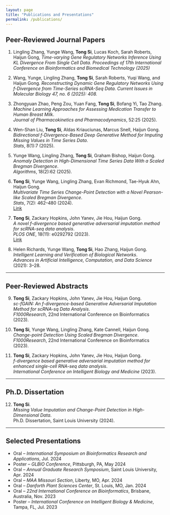 ```yaml
---
layout: page
title: "Publications and Presentations"
permalink: /publications/
---
```


##  Peer-Reviewed Journal Papers

1. Lingling Zhang, Yunge Wang, **Tong Si**, Lucas Koch, Sarah Roberts, Haijun Gong,
   *Time-varying Gene Regulatory Networks Inference Using KL Divergence From Single Cell Data.*
   *Proceedings of 17th International Conference on Bioinformatics and Biomedical Technology (2025)*
   
2. Wang, Yunge, Lingling Zhang, **Tong Si**, Sarah Roberts, Yuqi Wang, and Haijun Gong.
   *Reconstructing Dynamic Gene Regulatory Networks Using f-Divergence from Time-Series scRNA-Seq Data.*
   *Current Issues in Molecular Biology 47, no. 6 (2025): 408.*
   
3. Zhongyuan Zhao, Peng Zou, Yuan Fang, **Tong Si**, Bofang Yi, Tao Zhang.  
   *Machine Learning Approaches for Assessing Medication Transfer to Human Breast Milk*.  
   *Journal of Pharmacokinetics and Pharmacodynamics*, 52:25 (2025).

4. Wen-Shan Liu, **Tong Si**, Aldas Kriauciunas, Marcus Snell, Haijun Gong.  
   *Bidirectional f-Divergence-Based Deep Generative Method for Imputing Missing Values in Time Series Data*.  
   *Stats*, 8(1):7 (2025).

5. Yunge Wang, Lingling Zhang, **Tong Si**, Graham Bishop, Haijun Gong.  
   *Anomaly Detection in High-Dimensional Time Series Data With a Scaled Bregman Divergence*.  
   *Algorithms*, 18(2):62 (2025).

6. **Tong Si**, Yunge Wang, Lingling Zhang, Evan Richmond, Tae-Hyuk Ahn, Haijun Gong.  
   *Multivariate Time Series Change-Point Detection with a Novel Pearson-like Scaled Bregman Divergence*.  
   *Stats*, 7(2): 462–480 (2024).  
   [Link](https://www.mdpi.com/2571-905X/7/2/28)

7. **Tong Si**, Zackary Hopkins, John Yanev, Jie Hou, Haijun Gong.  
   *A novel f-divergence based generative adversarial imputation method for scRNA-seq data analysis*.  
   *PLOS ONE*, 18(11): e0292792 (2023).  
   [Link](https://journals.plos.org/plosone/article?id=10.1371/journal.pone.0292792)

8. Helen Richards, Yunge Wang, **Tong Si**, Hao Zhang, Haijun Gong.  
   *Intelligent Learning and Verification of Biological Networks*.  
   *Advances in Artificial Intelligence, Computation, and Data Science* (2021): 3–28.

---

##  Peer-Reviewed Abstracts

9. **Tong Si**, Zackary Hopkins, John Yanev, Jie Hou, Haijun Gong.  
   *sc-fGAIN: An f-divergence-based Generative Adversarial Imputation Method for scRNA-sq Data Analysis*.  
   *F1000Research*, 22nd International Conference on Bioinformatics (2023).

10. **Tong Si**, Yunge Wang, Lingling Zhang, Kate Cannell, Haijun Gong.  
   *Change-point Detection Using Scaled Bregman Divergence*.  
   *F1000Research*, 22nd International Conference on Bioinformatics (2023).

11. **Tong Si**, Zackary Hopkins, John Yanev, Jie Hou, Haijun Gong.  
   *f-divergence based generative adversarial imputation method for enhanced single-cell RNA-seq data analysis*.  
   *International Conference on Intelligent Biology and Medicine* (2023).

---

##  Ph.D. Dissertation

12. **Tong Si**.  
    *Missing Value Imputation and Change-Point Detection in High-Dimensional Data*.  
    Ph.D. Dissertation, Saint Louis University (2024).

---

##  Selected Presentations

- Oral – *International Symposium on Bioinformatics Research and Applications*, Jul. 2024  
- Poster – *GLBIO Conference*, Pittsburgh, PA, May 2024  
- Oral – *Annual Graduate Research Symposium*, Saint Louis University, Apr. 2024  
- Oral – *MAA Missouri Section*, Liberty, MO, Apr. 2024  
- Oral – *Danforth Plant Sciences Center*, St. Louis, MO, Jan. 2024  
- Oral – *22nd International Conference on Bioinformatics*, Brisbane, Australia, Nov. 2023  
- Poster – *International Conference on Intelligent Biology & Medicine*, Tampa, FL, Jul. 2023
